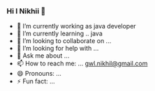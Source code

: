 ### Hi I Nikhii  👋



- 🔭 I’m currently working as  java developer
- 🌱 I’m currently learning .. java 
- 👯 I’m looking to collaborate on ...
- 🤔 I’m looking for help with ... 
- 💬 Ask me about ...
- 📫 How to reach me: ... gwl.nikhil@gmail.com
- 😄 Pronouns: ...
- ⚡ Fun fact: ...

